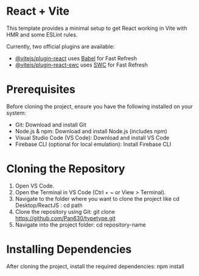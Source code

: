 # React + Vite

This template provides a minimal setup to get React working in Vite with HMR and some ESLint rules.

Currently, two official plugins are available:

- [@vitejs/plugin-react](https://github.com/vitejs/vite-plugin-react/blob/main/packages/plugin-react/README.md) uses [Babel](https://babeljs.io/) for Fast Refresh
- [@vitejs/plugin-react-swc](https://github.com/vitejs/vite-plugin-react-swc) uses [SWC](https://swc.rs/) for Fast Refresh


# Prerequisites
Before cloning the project, ensure you have the following installed on your system:
- Git: Download and install Git
- Node.js & npm: Download and install Node.js (includes npm)
- Visual Studio Code (VS Code): Download and install VS Code
- Firebase CLI (optional for local emulation): Install Firebase CLI

# Cloning the Repository
1.	Open VS Code.
2.	Open the Terminal in VS Code (Ctrl + ~ or View > Terminal).
3.	Navigate to the folder where you want to clone the project like cd Desktop/ReactJS :
cd path
4. Clone the repository using Git:
git clone https://github.com/Pan630/typetype.git
5. Navigate into the project folder:
cd repository-name

# Installing Dependencies
After cloning the project, install the required dependencies:
npm install